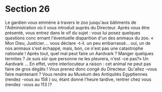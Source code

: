 # Section 26

Le gardien vous emmène à travers le zoo jusqu'aux bâtiments de l'Administration où il
vous introduit auprès du Directeur. Après vous être présenté, vous entrez dans le vif du
sujet : vous lui posez quelques questions conc ernant l'éventuelle disparition d'un des
animaux du zoo. « Mon Dieu, Justicier.... vous déclare -t-il. un peu embarrassé... oui, un
de nos animaux s'est échappé, mais, bon, ce n'est pas une catastrophe nationale ! Après
tout, quel mal peut faire un Aardvark  ? Manger quelques termites ? Je suis sûr que
personne ne les pleurera, n'est -ce pas?» Un Aardvark ... En effet, votre interlocuteur a
raison : cet animal ne peut pas faire de gros dégâts ! Vous prenez donc congé du
Directeur. Qu'allez -vous faire maintenant  ? Vous rendre au Muséum des Antiquités
Egyptiennes (rendez -vous au  158 ) ou, étant donné l'heure tardive, rentrer chez vous
(rendez -vous au  113 )?